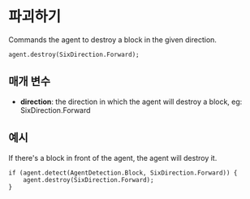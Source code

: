 # 파괴하기

Commands the agent to destroy a block in the given direction.

```sig
agent.destroy(SixDirection.Forward);
```

## 매개 변수

* **direction**: the direction in which the agent will destroy a block, eg: SixDirection.Forward

## 예시

If there's a block in front of the agent, the agent will destroy it.

```blocks
if (agent.detect(AgentDetection.Block, SixDirection.Forward)) {
    agent.destroy(SixDirection.Forward);
}
```